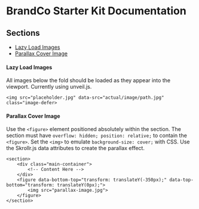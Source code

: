 # BrandCo Starter Kit Documentation

## Sections
- [Lazy Load Images](#lazy-load-images)
- [Parallax Cover Image](#parallax-cover-image)

#### Lazy Load Images
All images below the fold should be loaded as they appear into the viewport. Currently using unveil.js.

```
<img src="placeholder.jpg" data-src="actual/image/path.jpg" class="image-defer>
```

#### Parallax Cover Image
Use the `<figure>` element positioned absolutely within the section. The section must have `overflow: hidden; position: relative;` to contain the `<figure>`. Set the `<img>` to emulate `background-size: cover;` with CSS. Use the Skrollr.js data attributes to create the parallax effect. 

```
<section>
    <div class="main-container">
        <!-- Content Here -->
    </div>
    <figure data-bottom-top="transform: translateY(-350px);" data-top-bottom="transform: translateY(0px);">
        <img src="parallax-image.jpg">
    </figure>
</section>
```

